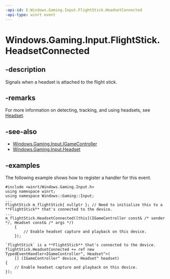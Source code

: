 ```yaml
---
-api-id: E:Windows.Gaming.Input.FlightStick.HeadsetConnected
-api-type: winrt event
---
```


<!-- Event syntax.
public event TypedEventHandler HeadsetConnected<IGameController, Headset>
-->

# Windows.Gaming.Input.FlightStick.HeadsetConnected

## -description

Signals when a headset is attached to the flight stick.

## -remarks

For more information on detecting, tracking, and using headsets, see [Headset](https://docs.microsoft.com/windows/uwp/gaming/headset).

## -see-also

* [Windows.Gaming.Input.IGameController](igamecontroller.md)
* [Windows.Gaming.Input.Headset](headset.md)

## -examples

The following example shows how to register a handler for this event.

```cppwinrt
#include <winrt/Windows.Gaming.Input.h>
using namespace winrt;
using namespace Windows::Gaming::Input;
...
FlightStick m_flightStick{ nullptr }; // Need to initialize this to a **FlightStick** that's connected to the device.
...
m_flightStick.HeadsetConnected([this](IGameController const& /* sender */, Headset const& /* args */)
    {
        // Enable headset capture and playback on this device.
    });
```

```cppcx
`flightStick` is a **FlightStick** that's connected to the device.
flightStick.HeadsetConnected += ref new TypedEventHandler<IGameController^, Headset^>(
    [] (IGameController^ device, Headset^ headset)
{
    // Enable headset capture and playback on this device.
});
```